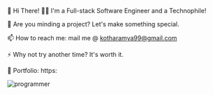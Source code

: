 👋 Hi There!
👨‍💻 I'm a Full-stack Software Engineer and a Technophile!

👯 Are you minding a project? Let's make something special.

📫 How to reach me: mail me @ kotharamya99@gmail.com

⚡ Why not try another time? It's worth it.

🧿 Portfolio: https:

  ![programmer](https://github.com/kotharamya99/kotharamya99/assets/13554980/79858259-72af-4dac-8349-02cdde243437)
